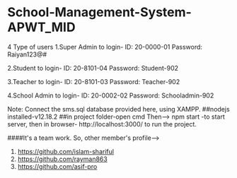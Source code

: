 # School-Management-System-APWT_MID

4 Type of users
1.Super Admin
  to login-
     ID:        20-0000-01
     Password:  Raiyan123@#

2.Student
  to login-
     ID:        20-8101-04
     Password:  Student-902

3.Teacher
  to login-
     ID:        20-8101-03
     Password:  Teacher-902

4.School Admin
  to login-
     ID:        20-0002-02
     Password:  Schooladmin-902

Note: Connect the sms.sql database provided here, using XAMPP.
##nodejs installed-v12.18.2
##in project folder-open   cmd   Then-->   npm start  -to start server, then in browser-  http://localhost:3000/   to run the project.

####It's a team work. So, other member's profile-->
1. https://github.com/islam-shariful
2. https://github.com/rayman863
3. https://github.com/asif-pro
